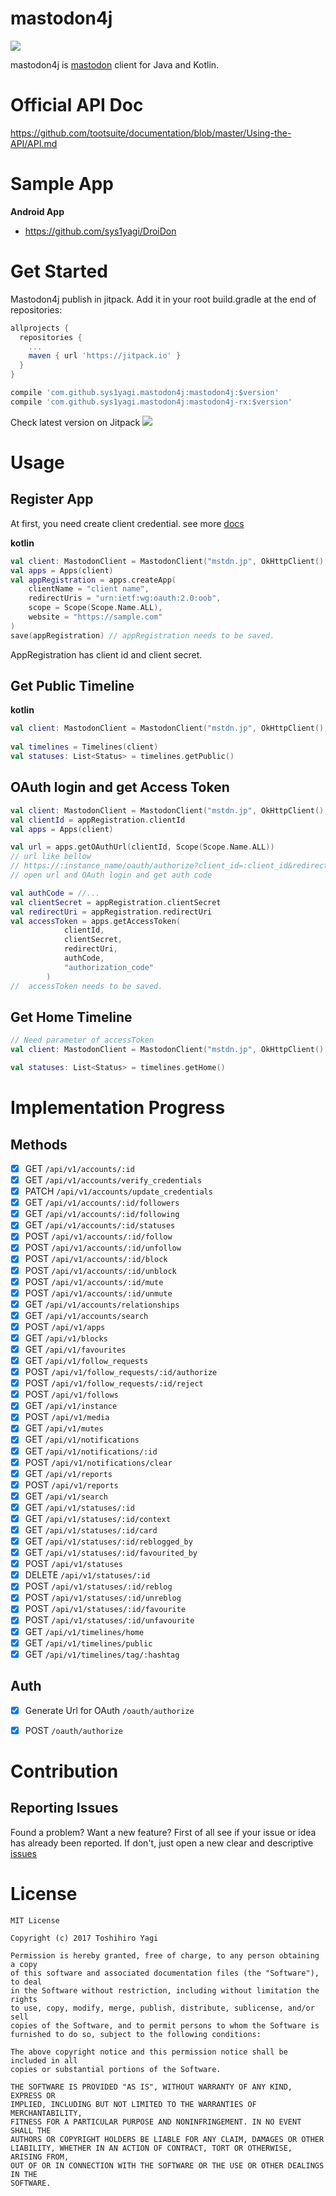 # mastodon4j

[![](https://jitpack.io/v/sys1yagi/mastodon4j.svg)](https://jitpack.io/#sys1yagi/mastodon4j)

mastodon4j is [mastodon](https://github.com/tootsuite/mastodon) client for Java and Kotlin.

# Official API Doc

https://github.com/tootsuite/documentation/blob/master/Using-the-API/API.md

# Sample App

__Android App__

- https://github.com/sys1yagi/DroiDon

# Get Started

Mastodon4j publish in jitpack.
Add it in your root build.gradle at the end of repositories:

```groovy
allprojects {
  repositories {
    ...
    maven { url 'https://jitpack.io' }
  }
}
```

```groovy
compile 'com.github.sys1yagi.mastodon4j:mastodon4j:$version'
compile 'com.github.sys1yagi.mastodon4j:mastodon4j-rx:$version'
```

Check latest version on Jitpack [![](https://jitpack.io/v/sys1yagi/mastodon4j.svg)](https://jitpack.io/#sys1yagi/mastodon4j)

# Usage

## Register App

At first, you need create client credential. see more [docs](https://github.com/tootsuite/documentation/blob/master/Using-the-API/API.md#apps)

__kotlin__

```kotlin
val client: MastodonClient = MastodonClient("mstdn.jp", OkHttpClient(), Gson())
val apps = Apps(client)
val appRegistration = apps.createApp(
	clientName = "client name",
	redirectUris = "urn:ietf:wg:oauth:2.0:oob",
	scope = Scope(Scope.Name.ALL),
	website = "https://sample.com"
)        
save(appRegistration) // appRegistration needs to be saved.
```

AppRegistration has client id and client secret.


## Get Public Timeline

__kotlin__

```kotlin
val client: MastodonClient = MastodonClient("mstdn.jp", OkHttpClient(), Gson())
        
val timelines = Timelines(client)
val statuses: List<Status> = timelines.getPublic()
```

## OAuth login and get Access Token

```kotlin
val client: MastodonClient = MastodonClient("mstdn.jp", OkHttpClient(), Gson())
val clientId = appRegistration.clientId
val apps = Apps(client)

val url = apps.getOAuthUrl(clientId, Scope(Scope.Name.ALL))
// url like bellow
// https://:instance_name/oauth/authorize?client_id=:client_id&redirect_uri=:redirect_uri&response_type=code&scope=read 
// open url and OAuth login and get auth code

val authCode = //...
val clientSecret = appRegistration.clientSecret
val redirectUri = appRegistration.redirectUri
val accessToken = apps.getAccessToken(
			clientId,
			clientSecret,
			redirectUri,
			authCode,
			"authorization_code"
		)
// 	accessToken needs to be saved.
```

## Get Home Timeline

```kotlin
// Need parameter of accessToken
val client: MastodonClient = MastodonClient("mstdn.jp", OkHttpClient(), Gson(), accessToken)

val statuses: List<Status> = timelines.getHome()
```

# Implementation Progress

## Methods

- [x] GET `/api/v1/accounts/:id`
- [x] GET `/api/v1/accounts/verify_credentials`
- [x] PATCH `/api/v1/accounts/update_credentials`
- [x] GET `/api/v1/accounts/:id/followers`
- [x] GET `/api/v1/accounts/:id/following`
- [x] GET `/api/v1/accounts/:id/statuses`
- [x] POST `/api/v1/accounts/:id/follow`
- [x] POST `/api/v1/accounts/:id/unfollow`
- [x] POST `/api/v1/accounts/:id/block`
- [x] POST `/api/v1/accounts/:id/unblock`
- [x] POST `/api/v1/accounts/:id/mute`
- [x] POST `/api/v1/accounts/:id/unmute`
- [x] GET `/api/v1/accounts/relationships`
- [x] GET `/api/v1/accounts/search`
- [x] POST `/api/v1/apps`
- [x] GET `/api/v1/blocks`
- [x] GET `/api/v1/favourites`
- [x] GET `/api/v1/follow_requests`
- [x] POST `/api/v1/follow_requests/:id/authorize`
- [x] POST `/api/v1/follow_requests/:id/reject`
- [x] POST `/api/v1/follows`
- [x] GET `/api/v1/instance`
- [x] POST `/api/v1/media`
- [x] GET `/api/v1/mutes`
- [x] GET `/api/v1/notifications`
- [x] GET `/api/v1/notifications/:id`
- [x] POST `/api/v1/notifications/clear`
- [x] GET `/api/v1/reports`
- [x] POST `/api/v1/reports`
- [x] GET `/api/v1/search`
- [x] GET `/api/v1/statuses/:id`
- [x] GET `/api/v1/statuses/:id/context`
- [x] GET `/api/v1/statuses/:id/card`
- [x] GET `/api/v1/statuses/:id/reblogged_by`
- [x] GET `/api/v1/statuses/:id/favourited_by`
- [x] POST `/api/v1/statuses`
- [x] DELETE `/api/v1/statuses/:id`
- [x] POST `/api/v1/statuses/:id/reblog`
- [x] POST `/api/v1/statuses/:id/unreblog`
- [x] POST `/api/v1/statuses/:id/favourite`
- [x] POST `/api/v1/statuses/:id/unfavourite`
- [x] GET `/api/v1/timelines/home`
- [x] GET `/api/v1/timelines/public`
- [x] GET `/api/v1/timelines/tag/:hashtag`

## Auth

- [x] Generate Url for OAuth `/oauth/authorize`
- [x] POST `/oauth/authorize`


# Contribution

## Reporting Issues

Found a problem? Want a new feature? First of all see if your issue or idea has already been reported. If don't, just open a new clear and descriptive [issues](https://github.com/sys1yagi/mastodon4j/issues)

# License

```
MIT License

Copyright (c) 2017 Toshihiro Yagi

Permission is hereby granted, free of charge, to any person obtaining a copy
of this software and associated documentation files (the "Software"), to deal
in the Software without restriction, including without limitation the rights
to use, copy, modify, merge, publish, distribute, sublicense, and/or sell
copies of the Software, and to permit persons to whom the Software is
furnished to do so, subject to the following conditions:

The above copyright notice and this permission notice shall be included in all
copies or substantial portions of the Software.

THE SOFTWARE IS PROVIDED "AS IS", WITHOUT WARRANTY OF ANY KIND, EXPRESS OR
IMPLIED, INCLUDING BUT NOT LIMITED TO THE WARRANTIES OF MERCHANTABILITY,
FITNESS FOR A PARTICULAR PURPOSE AND NONINFRINGEMENT. IN NO EVENT SHALL THE
AUTHORS OR COPYRIGHT HOLDERS BE LIABLE FOR ANY CLAIM, DAMAGES OR OTHER
LIABILITY, WHETHER IN AN ACTION OF CONTRACT, TORT OR OTHERWISE, ARISING FROM,
OUT OF OR IN CONNECTION WITH THE SOFTWARE OR THE USE OR OTHER DEALINGS IN THE
SOFTWARE.
```